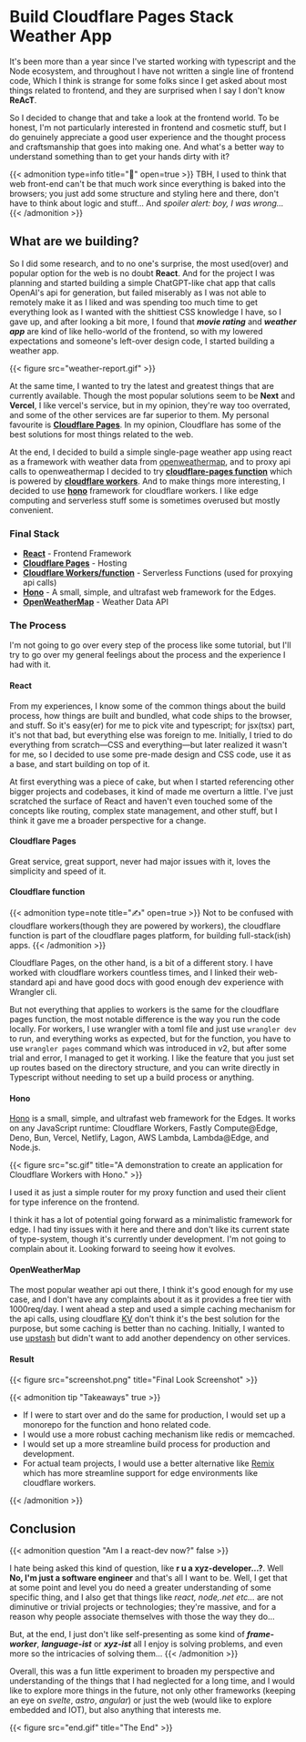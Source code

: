 # Build Cloudflare Pages Stack Weather App


It's been more than a year since I've started working with typescript and the Node ecosystem, and throughout I have not written a single line of frontend code, Which I think is strange for some folks since I get asked about most things related to frontend, and they are surprised when I say I don't know **ReAcT**.

So I decided to change that and take a look at the frontend world. To be honest, I'm not particularly interested in frontend and cosmetic stuff, but I do genuinely appreciate a good user experience and the thought process and craftsmanship that goes into making one. And what's a better way to understand something than to get your hands dirty with it?

{{< admonition type=info title="💭" open=true >}}
TBH, I used to think that web front-end can't be that much work since everything is baked into the browsers; you just add some structure and styling here and there, don't have to think about logic and stuff... And _spoiler alert: boy, I was wrong..._
{{< /admonition >}}

## What are we building?

So I did some research, and to no one's surprise, the most used(over) and popular option for the web is no doubt **React**. And for the project I was planning and started building a simple ChatGPT-like chat app that calls OpenAI's api for generation, but failed miserably as I was not able to remotely make it as I liked and was spending too much time to get everything look as I wanted with the shittiest CSS knowledge I have, so I gave up, and after looking a bit more, I found that **_movie rating_** and **_weather app_** are kind of like hello-world of the frontend, so with my lowered expectations and someone's left-over design code, I started building a weather app.

{{< figure src="weather-report.gif" >}}

At the same time, I wanted to try the latest and greatest things that are currently available. Though the most popular solutions seem to be **Next** and **Vercel**, I like vercel's service, but in my opinion, they're way too overrated, and some of the other services are far superior to them. My personal favourite is [**Cloudflare Pages**](https://pages.dev). In my opinion, Cloudflare has some of the best solutions for most things related to the web.

At the end, I decided to build a simple single-page weather app using react as a framework with weather data from [openweathermap](https://openweathermap.org/), and to proxy api calls to openweathermap I decided to try [**cloudflare-pages function**](https://developers.cloudflare.com/pages/platform/functions/) which is powered by [**cloudflare workers**](https://workers.cloudflare.com/). And to make things more interesting, I decided to use [**hono**](https://hono.dev) framework for cloudflare workers. I like edge computing and serverless stuff some is sometimes overused but mostly convenient.

### Final Stack

- [**React**](https://reactjs.org/) - Frontend Framework
- [**Cloudflare Pages**](https://pages.dev) - Hosting
- [**Cloudflare Workers/function**](https://developers.cloudflare.com/pages/platform/functions/) - Serverless Functions (used for proxying api calls)
- [**Hono**](https://hono.dev) - A small, simple, and ultrafast web framework for the Edges.
- [**OpenWeatherMap**](https://openweathermap.org/) - Weather Data API

### The Process

I'm not going to go over every step of the process like some tutorial, but I'll try to go over my general feelings about the process and the experience I had with it.

#### React

From my experiences, I know some of the common things about the build process, how things are built and bundled, what code ships to the browser, and stuff. So it's easy(er) for me to pick vite and typescript; for jsx(tsx) part, it's not that bad, but everything else was foreign to me. Initially, I tried to do everything from scratch—CSS and everything—but later realized it wasn't for me, so I decided to use some pre-made design and CSS code, use it as a base, and start building on top of it.

At first everything was a piece of cake, but when I started referencing other bigger projects and codebases, it kind of made me overturn a little. I've just scratched the surface of React and haven't even touched some of the concepts like routing, complex state management, and other stuff, but I think it gave me a broader perspective for a change.

#### Cloudflare Pages

Great service, great support, never had major issues with it, loves the simplicity and speed of it.

#### Cloudflare function

{{< admonition type=note title="✍️" open=true >}}
Not to be confused with cloudflare workers(though they are powered by workers), the cloudflare function is part of the cloudflare pages platform, for building full-stack(ish) apps.
{{< /admonition >}}

Cloudflare Pages, on the other hand, is a bit of a different story. I have worked with cloudflare workers countless times, and I linked their web-standard api and have good docs with good enough dev experience with Wrangler cli.

But not everything that applies to workers is the same for the cloudflare pages function, the most notable difference is the way you run the code locally. For workers, I use wrangler with a toml file and just use `wrangler dev` to run, and everything works as expected, but for the function, you have to use `wrangler pages` command which was introduced in v2, but after some trial and error, I managed to get it working. I like the feature that you just set up routes based on the directory structure, and you can write directly in Typescript without needing to set up a build process or anything.

#### Hono

[Hono](https://hono.dev) is a small, simple, and ultrafast web framework for the Edges. It works on any JavaScript runtime: Cloudflare Workers, Fastly Compute@Edge, Deno, Bun, Vercel, Netlify, Lagon, AWS Lambda, Lambda@Edge, and Node.js.

{{< figure src="sc.gif" title="A demonstration to create an application for Cloudflare Workers with Hono." >}}

I used it as just a simple router for my proxy function and used their client for type inference on the frontend.

I think it has a lot of potential going forward as a minimalistic framework for edge. I had tiny issues with it here and there and don't like its current state of type-system, though it's currently under development. I'm not going to complain about it. Looking forward to seeing how it evolves.

#### OpenWeatherMap

The most popular weather api out there, I think it's good enough for my use case, and I don't have any complaints about it as it provides a free tier with 1000req/day. I went ahead a step and used a simple caching mechanism for the api calls, using cloudflare [KV](https://developers.cloudflare.com/workers/runtime-apis/kv/) don't think it's the best solution for the purpose, but some caching is better than no caching. Initially, I wanted to use [upstash](https://upstash.com/) but didn't want to add another dependency on other services.

#### Result

{{< figure src="screenshot.png" title="Final Look Screenshot" >}}

{{< admonition tip "Takeaways" true >}}

- If I were to start over and do the same for production, I would set up a monorepo for the function and hono related code.
- I would use a more robust caching mechanism like redis or memcached.
- I would set up a more streamline build process for production and development.
- For actual team projects, I would use a better alternative like [Remix](https://remix.run) which has more streamline support for edge environments like cloudflare workers.

{{< /admonition >}}

## Conclusion

{{< admonition question "Am I a react-dev now?" false >}}

I hate being asked this kind of question, like **r u a xyz-developer...?**. Well **No, I'm just a software engineer** and that's all I want to be. Well, I get that at some point and level you do need a greater understanding of some specific thing, and I also get that things like _react, node,.net etc..._ are not diminutive or trivial projects or technologies; they're massive, and for a reason why people associate themselves with those the way they do...

But, at the end, I just don't like self-presenting as some kind of **_frame-worker_**, **_language-ist_** or **_xyz-ist_** all I enjoy is solving problems, and even more so the intricacies of solving them...
{{< /admonition >}}

Overall, this was a fun little experiment to broaden my perspective and understanding of the things that I had neglected for a long time, and I would like to explore more things in the future, not only other frameworks (keeping an eye on _svelte_, _astro_, _angular_) or just the web (would like to explore embedded and IOT), but also anything that interests me.

{{< figure src="end.gif" title="The End" >}}

